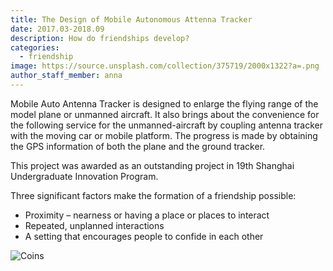 ```yaml
---
title: The Design of Mobile Autonomous Attenna Tracker
date: 2017.03-2018.09
description: How do friendships develop?
categories:
  - friendship
image: https://source.unsplash.com/collection/375719/2000x1322?a=.png
author_staff_member: anna
---
```

Mobile Auto Antenna Tracker is designed to enlarge the flying range of the model plane or unmanned aircraft. It also brings about the convenience for the following service for the unmanned-aircraft by coupling antenna tracker with the moving car or mobile platform. The progress is made by obtaining the GPS information of both the plane and the ground tracker.
   
This project was awarded as an outstanding project in 19th Shanghai Undergraduate Innovation Program.

Three significant factors make the formation of a friendship possible:

* Proximity – nearness or having a place or places to interact
* Repeated, unplanned interactions
* A setting that encourages people to confide in each other

![Coins](https://source.unsplash.com/random/1500x1000)
